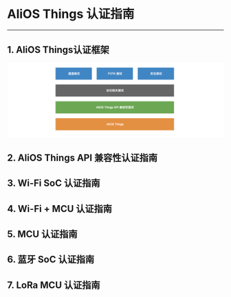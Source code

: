 # AliOS Things 认证指南

---

## 1. AliOS Things认证框架

![](/assets/certificate_framework.png)

## 2. AliOS Things API 兼容性认证指南



## 3. Wi-Fi SoC 认证指南

## 4. Wi-Fi + MCU 认证指南

## 5. MCU 认证指南

## 6. 蓝牙 SoC 认证指南

## 7. LoRa MCU 认证指南



